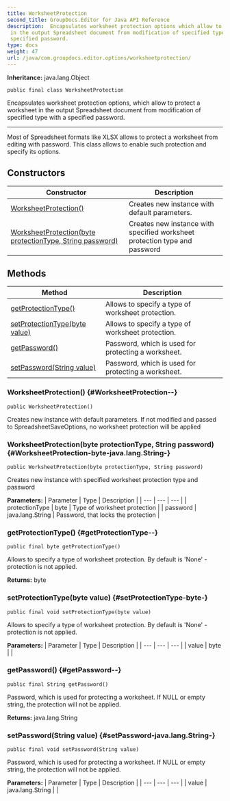 ```yaml
---
title: WorksheetProtection
second_title: GroupDocs.Editor for Java API Reference
description:  Encapsulates worksheet protection options which allow to protect a worksheet
 in the output Spreadsheet document from modification of specified type with a
 specified password.
type: docs
weight: 47
url: /java/com.groupdocs.editor.options/worksheetprotection/
---
```

**Inheritance:**
java.lang.Object
```
public final class WorksheetProtection
```

Encapsulates worksheet protection options, which allow to protect a worksheet in the output Spreadsheet document from modification of specified type with a specified password.

--------------------

Most of Spreadsheet formats like XLSX allows to protect a worksheet from editing with password. This class allows to enable such protection and specify its options.
## Constructors

| Constructor | Description |
| --- | --- |
| [WorksheetProtection()](#WorksheetProtection--) | Creates new instance with default parameters. |
| [WorksheetProtection(byte protectionType, String password)](#WorksheetProtection-byte-java.lang.String-) | Creates new instance with specified worksheet protection type and password |
## Methods

| Method | Description |
| --- | --- |
| [getProtectionType()](#getProtectionType--) | Allows to specify a type of worksheet protection. |
| [setProtectionType(byte value)](#setProtectionType-byte-) | Allows to specify a type of worksheet protection. |
| [getPassword()](#getPassword--) | Password, which is used for protecting a worksheet. |
| [setPassword(String value)](#setPassword-java.lang.String-) | Password, which is used for protecting a worksheet. |
### WorksheetProtection() {#WorksheetProtection--}
```
public WorksheetProtection()
```


Creates new instance with default parameters. If not modified and passed to SpreadsheetSaveOptions, no worksheet protection will be applied

### WorksheetProtection(byte protectionType, String password) {#WorksheetProtection-byte-java.lang.String-}
```
public WorksheetProtection(byte protectionType, String password)
```


Creates new instance with specified worksheet protection type and password

**Parameters:**
| Parameter | Type | Description |
| --- | --- | --- |
| protectionType | byte | Type of worksheet protection |
| password | java.lang.String | Password, that locks the protection |

### getProtectionType() {#getProtectionType--}
```
public final byte getProtectionType()
```


Allows to specify a type of worksheet protection. By default is 'None' - protection is not applied.

**Returns:**
byte
### setProtectionType(byte value) {#setProtectionType-byte-}
```
public final void setProtectionType(byte value)
```


Allows to specify a type of worksheet protection. By default is 'None' - protection is not applied.

**Parameters:**
| Parameter | Type | Description |
| --- | --- | --- |
| value | byte |  |

### getPassword() {#getPassword--}
```
public final String getPassword()
```


Password, which is used for protecting a worksheet. If NULL or empty string, the protection will not be applied.

**Returns:**
java.lang.String
### setPassword(String value) {#setPassword-java.lang.String-}
```
public final void setPassword(String value)
```


Password, which is used for protecting a worksheet. If NULL or empty string, the protection will not be applied.

**Parameters:**
| Parameter | Type | Description |
| --- | --- | --- |
| value | java.lang.String |  |

